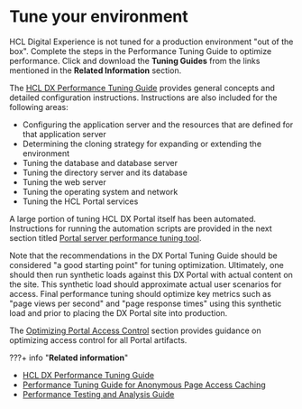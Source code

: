 # Tune your environment

HCL Digital Experience is not tuned for a production environment "out of the box". Complete the steps in the Performance Tuning Guide to optimize performance.
Click and download the **Tuning Guides** from the links mentioned in the **Related Information** section.

The [HCL DX Performance Tuning Guide](https://support.hcltechsw.com/csm?id=kb_article&sysparm_article=KB0074411) provides general concepts and detailed configuration instructions. 
Instructions are also included for the following areas:

-   Configuring the application server and the resources that are defined for that application server
-   Determining the cloning strategy for expanding or extending the environment
-   Tuning the database and database server
-   Tuning the directory server and its database
-   Tuning the web server
-   Tuning the operating system and network
-   Tuning the HCL Portal services

A large portion of tuning HCL DX Portal itself has been automated.
Instructions for running the automation scripts are provided in the next section titled [Portal server performance tuning tool](./wp_tune_tool.md).

Note that the recommendations in the DX Portal Tuning Guide should be considered "a good starting point" for tuning optimization.
Ultimately, one should then run synthetic loads against this DX Portal with actual content on the site. 
This synthetic load should approximate actual user scenarios for access.
Final performance tuning should optimize key metrics such as "page views per second" and "page response times" using this synthetic load and prior to placing the DX Portal site into production.

The [Optimizing Portal Access Control](./wp_pac_tool.md) section provides guidance on optimizing access control for all Portal artifacts.

???+ info "**Related information**"
- [HCL DX Performance Tuning Guide](https://support.hcltechsw.com/csm?id=kb_article&sysparm_article=KB0074411)
- [Performance Tuning Guide for Anonymous Page Access Caching](https://support.hcltechsw.com/csm?id=kb_article&sysparm_article=KB0075095)
- [Performance Testing and Analysis Guide](https://support.hcltechsw.com/csm?id=kb_article&sysparm_article=KB0075607)
